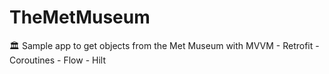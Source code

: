 # TheMetMuseum
🏛️ Sample app to get objects from the Met Museum with MVVM - Retrofit - Coroutines - Flow - Hilt

